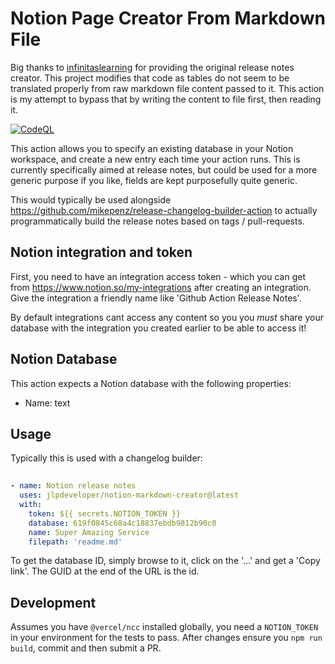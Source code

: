# Notion Page Creator From Markdown File

Big thanks to [infinitaslearning](https://github.com/infinitaslearning/notion-release-notes) for providing the original release notes creator. This project modifies that code as tables do not seem to be translated properly from raw markdown file content passed to it. This action is my attempt to bypass that by writing the content to file first, then reading it.

[![CodeQL](https://github.com/jlpdeveloper/notion-markdown-creator/actions/workflows/codeql-analysis.yml/badge.svg)](https://github.com/jlpdeveloper/notion-markdown-creator/actions/workflows/codeql-analysis.yml)

This action allows you to specify an existing database in your Notion workspace, and create a new entry each time your action runs.  This is currently specifically aimed at release notes, but could be used for a more generic purpose if you like, fields are kept purposefully quite generic.

This would typically be used alongside https://github.com/mikepenz/release-changelog-builder-action to actually programmatically build the release notes based on tags / pull-requests.

## Notion integration and token

First, you need to have an integration access token - which you can get from https://www.notion.so/my-integrations after creating an integration.  Give the integration a friendly name like 'Github Action Release Notes'.

By default integrations cant access any content so you you *must* share your database with the integration you created earlier to be able to access it!

## Notion Database

This action expects a Notion database with the following properties:

  - Name: text


## Usage

Typically this is used with a changelog builder:

```yaml
 
- name: Notion release notes        
  uses: jlpdeveloper/notion-markdown-creator@latest        
  with:          
    token: ${{ secrets.NOTION_TOKEN }}
    database: 619f0845c68a4c18837ebdb9812b90c0
    name: Super Amazing Service    
    filepath: 'readme.md'
```

To get the database ID, simply browse to it, click on the '...' and get a 'Copy link'.  The GUID at the end of the URL is the id.

## Development

Assumes you have `@vercel/ncc` installed globally, you need a `NOTION_TOKEN` in your environment for the tests to pass.
After changes ensure you `npm run build`, commit and then submit a PR.
